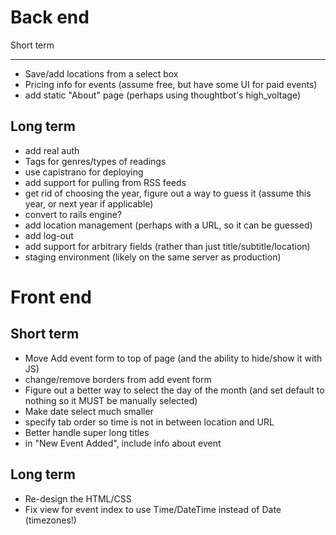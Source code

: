 Back end
===

Short term
- --
- Save/add locations from a select box
- Pricing info for events (assume free, but have some UI for paid events)
- add static "About" page (perhaps using thoughtbot's high_voltage)


Long term
---
- add real auth
- Tags for genres/types of readings
- use capistrano for deploying
- add support for pulling from RSS feeds
- get rid of choosing the year, figure out a way to guess it (assume this year, or next year if applicable)
- convert to rails engine?
- add location management (perhaps with a URL, so it can be guessed)
- add log-out
- add support for arbitrary fields (rather than just title/subtitle/location)
- staging environment (likely on the same server as production)


Front end
===
Short term
---
- Move Add event form to top of page (and the ability to hide/show it with JS)
- change/remove borders from add event form
- Figure out a better way to select the day of the month (and set default to nothing so it MUST be manually selected)
- Make date select much smaller
- specify tab order so time is not in between location and URL
- Better handle super long titles
- in "New Event Added", include info about event

Long term
---
- Re-design the HTML/CSS
- Fix view for event index to use Time/DateTime instead of Date (timezones!)
